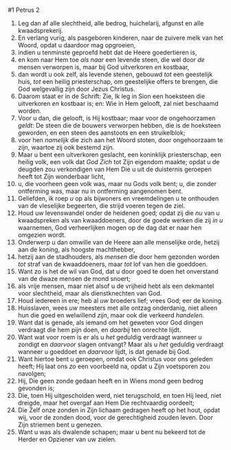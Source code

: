 #1 Petrus 2
1. Leg dan af alle slechtheid, alle bedrog, huichelarij, afgunst en alle kwaadsprekerij.
2. En verlang vurig, als pasgeboren kinderen, naar de zuivere melk van het Woord, opdat u daardoor mag opgroeien,
3. indien u tenminste geproefd hebt dat de Heere goedertieren is,
4. en kom naar Hem toe *als naar* een levende steen, die wel door *de* mensen verworpen is, maar bij God uitverkoren *en* kostbaar,
5. dan wordt u ook zelf, als levende stenen, gebouwd *tot* een geestelijk huis, *tot* een heilig priesterschap, om geestelijke offers te brengen, die God welgevallig zijn door Jezus Christus.
6. Daarom staat er in de Schrift: Zie, Ik leg in Sion een hoeksteen die uitverkoren *en* kostbaar is; en: Wie in Hem gelooft, zal niet beschaamd worden.
7. Voor u dan, die gelooft, is Hij kostbaar; maar voor de ongehoorzamen *geldt*: De steen die de bouwers verworpen hebben, die is de hoeksteen geworden, en een steen des aanstoots en een struikelblok;
8. voor hen *namelijk* die zich aan het Woord stoten, door ongehoorzaam te zijn, waartoe zij ook bestemd zijn.
9. Maar u bent een uitverkoren geslacht, een koninklijk priesterschap, een heilig volk, een volk dat *God Zich* tot Zijn eigendom maakte; opdat u de deugden zou verkondigen van Hem Die u uit de duisternis geroepen heeft tot Zijn wonderbaar licht,
10. u, die voorheen geen volk was, maar nu Gods volk bent; u, die zonder ontferming was, maar nu in ontferming aangenomen bent.
11. Geliefden, ik roep *u* op als bijwoners en vreemdelingen u te onthouden van de vleselijke begeerten, die strijd voeren tegen de ziel.
12. Houd uw levenswandel onder de heidenen goed; opdat zij die *nu* van u kwaadspreken als van kwaaddoeners, door de goede werken die zij *in u* waarnemen, God verheerlijken mogen op de dag dat er naar hen omgezien wordt.
13. Onderwerp u dan omwille van de Heere aan alle menselijke orde, hetzij aan de koning, als hoogste machthebber,
14. hetzij aan de stadhouders, als *mensen* die door hem gezonden worden *tot* straf van de kwaaddoeners, maar *tot* lof van hen die goeddoen.
15. Want zo is het de wil van God, dat u door goed te doen het onverstand van de dwaze mensen de mond snoert;
16. als vrije mensen, maar niet alsof u de vrijheid hebt als een dekmantel voor slechtheid, maar als dienstknechten van God.
17. Houd iedereen in ere; heb al *uw* broeders lief; vrees God; eer de koning.
18. Huisslaven, wees *uw* meesters met alle ontzag onderdanig, niet alleen hun die goed en welwillend *zijn*, maar ook die verkeerd *handelen*.
19. Want dat is genade, als iemand om het geweten voor God dingen verdraagt die hem pijn doen, en *daarbij* ten onrechte lijdt.
20. Want wat voor roem is er als u *het* geduldig verdraagt wanneer u zondigt en *daarvoor* slagen ontvangt? Maar als u *het* geduldig verdraagt wanneer u goeddoet en *daarvoor* lijdt, is dat genade bij God.
21. Want hiertoe bent u geroepen, omdat ook Christus voor ons geleden heeft; Hij laat ons *zo* een voorbeeld na, opdat u Zijn voetsporen zou navolgen;
22. Hij, Die geen zonde gedaan heeft en in Wiens mond geen bedrog gevonden is;
23. Die, toen Hij uitgescholden werd, niet terugschold, en toen Hij leed, niet dreigde, maar het overgaf aan Hem Die rechtvaardig oordeelt;
24. Die Zelf onze zonden in Zijn lichaam gedragen heeft op het hout, opdat wij, voor de zonden dood, voor de gerechtigheid zouden leven. Door Zijn striemen bent u genezen.
25. Want u was als dwalende schapen; maar u bent nu bekeerd tot de Herder en Opziener van uw zielen.

